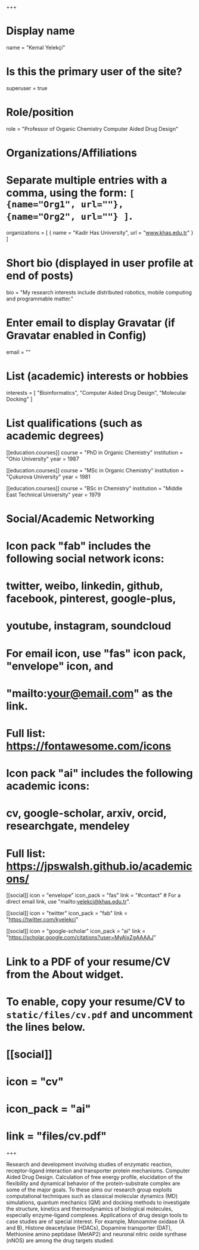+++
# Display name
name = "Kemal Yelekçi"

# Is this the primary user of the site?
superuser = true

# Role/position
role = "Professor of Organic Chemistry Computer Aided Drug Design"

# Organizations/Affiliations
#   Separate multiple entries with a comma, using the form: `[ {name="Org1", url=""}, {name="Org2", url=""} ]`.
organizations = [ { name = "Kadir Has University", url = "www.khas.edu.tr" } ]

# Short bio (displayed in user profile at end of posts)
bio = "My research interests include distributed robotics, mobile computing and programmable matter."

# Enter email to display Gravatar (if Gravatar enabled in Config)
email = ""

# List (academic) interests or hobbies
interests = [
  "Bioinformatics",
  "Computer Aided Drug Design",
  "Molecular Docking"
]

# List qualifications (such as academic degrees)
[[education.courses]]
  course = "PhD in Organic Chemistry"
  institution = "Ohio University"
  year = 1987

[[education.courses]]
  course = "MSc in Organic Chemistry"
  institution = "Çukurova University"
  year = 1981

[[education.courses]]
  course = "BSc in Chemistry"
  institution = "Middle East Technical University"
  year = 1979

# Social/Academic Networking
#
# Icon pack "fab" includes the following social network icons:
#
#   twitter, weibo, linkedin, github, facebook, pinterest, google-plus,
#   youtube, instagram, soundcloud
#
#   For email icon, use "fas" icon pack, "envelope" icon, and
#   "mailto:your@email.com" as the link.
#
#   Full list: https://fontawesome.com/icons
#
# Icon pack "ai" includes the following academic icons:
#
#   cv, google-scholar, arxiv, orcid, researchgate, mendeley
#
#   Full list: https://jpswalsh.github.io/academicons/

[[social]]
  icon = "envelope"
  icon_pack = "fas"
  link = "#contact"  # For a direct email link, use "mailto:yelekci@khas.edu.tr".

[[social]]
  icon = "twitter"
  icon_pack = "fab"
  link = "https://twitter.com/kyelekci"

[[social]]
  icon = "google-scholar"
  icon_pack = "ai"
  link = "https://scholar.google.com/citations?user=MyAlxZgAAAAJ"

# Link to a PDF of your resume/CV from the About widget.
# To enable, copy your resume/CV to `static/files/cv.pdf` and uncomment the lines below.
# [[social]]
#   icon = "cv"
#   icon_pack = "ai"
#   link = "files/cv.pdf"

+++

Research and development involving studies of enzymatic reaction, receptor-ligand interaction and transporter protein mechanisms. Computer Aided Drug Design. Calculation of free energy profile, elucidation of the flexibility and dynamical behavior of the protein-substrate complex are some of the major goals. To these aims our research group exploits computational techniques such as classical molecular dynamics (MD) simulations, quantum mechanics (QM) and docking methods to investigate the structure, kinetics and thermodynamics of biological molecules, especially enzyme-ligand complexes. Applications of drug design tools to case studies are of special interest. For example, Monoamine oxidase (A and B), Histone deacetylase (HDACs), Dopamine transporter (DAT), Methionine amino peptidase (MetAP2) and neuronal nitric oxide synthase (nNOS) are among the drug targets studied.
